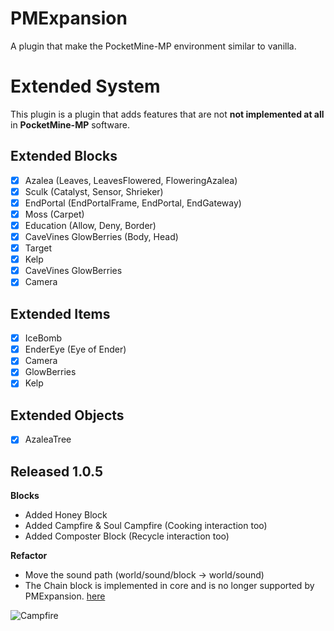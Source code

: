 # PMExpansion
A plugin that make the PocketMine-MP environment similar to vanilla.

# Extended System
This plugin is a plugin that adds features that are not **not implemented at all** in **PocketMine-MP** software.

## Extended Blocks
- [x] Azalea (Leaves, LeavesFlowered, FloweringAzalea)
- [x] Sculk (Catalyst, Sensor, Shrieker)
- [x] EndPortal (EndPortalFrame, EndPortal, EndGateway)
- [x] Moss (Carpet)
- [x] Education (Allow, Deny, Border)
- [x] CaveVines GlowBerries (Body, Head)
- [x] Target
- [x] Kelp
- [x] CaveVines GlowBerries
- [x] Camera

## Extended Items
- [x] IceBomb
- [x] EnderEye (Eye of Ender)
- [x] Camera
- [x] GlowBerries
- [x] Kelp

## Extended Objects
- [x] AzaleaTree

## Released 1.0.5
**Blocks**
- Added Honey Block
- Added Campfire & Soul Campfire (Cooking interaction too)
- Added Composter Block (Recycle interaction too)

**Refactor**
- Move the sound path (world/sound/block -> world/sound)
- The Chain block is implemented in core and is no longer supported by PMExpansion. [here](https://github.com/pmmp/PocketMine-MP/commit/b3473960b49f397f64ce6cbcc994bf413b2ab4ac)

![Campfire](https://user-images.githubusercontent.com/44698603/209446243-26cfba0b-3d20-42d0-aea1-24e96eeb95f0.png)
